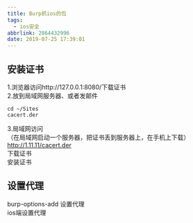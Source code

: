 ```yaml
---
title: Burp抓ios的包
tags:
  - ios安全
abbrlink: 2864432996
date: 2019-07-25 17:39:01
---
```


## 安装证书  
1.浏览器访问http://127.0.0.1:8080/下载证书  
2.放到局域网服务器、或者发邮件  

```
cd ~/Sites 
cacert.der
```
3.局域网访问  
（在局域网启动一个服务器，把证书丢到服务器上，在手机上下载）
http://1.11.11/cacert.der  
下载证书  
安装证书  

## 设置代理
burp-options-add 设置代理  
ios端设置代理  